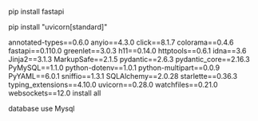 pip install fastapi

pip install "uvicorn[standard]"


annotated-types==0.6.0
anyio==4.3.0
click==8.1.7
colorama==0.4.6
fastapi==0.110.0
greenlet==3.0.3
h11==0.14.0
httptools==0.6.1
idna==3.6
Jinja2==3.1.3
MarkupSafe==2.1.5
pydantic==2.6.3
pydantic_core==2.16.3
PyMySQL==1.1.0
python-dotenv==1.0.1
python-multipart==0.0.9
PyYAML==6.0.1
sniffio==1.3.1
SQLAlchemy==2.0.28
starlette==0.36.3
typing_extensions==4.10.0
uvicorn==0.28.0
watchfiles==0.21.0
websockets==12.0
 install all 


 database use Mysql 
 
